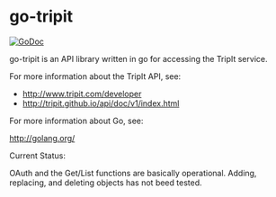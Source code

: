 go-tripit
=========

[![GoDoc](http://godoc.org/github.com/ancientlore/go-tripit?status.png)](http://godoc.org/github.com/ancientlore/go-tripit)

go-tripit is an API library written in go for accessing the TripIt service.

For more information about the TripIt API, see:

* http://www.tripit.com/developer
* http://tripit.github.io/api/doc/v1/index.html

For more information about Go, see:

http://golang.org/

Current Status:

OAuth and the Get/List functions are basically operational. Adding, replacing, and deleting objects has not beed tested.
